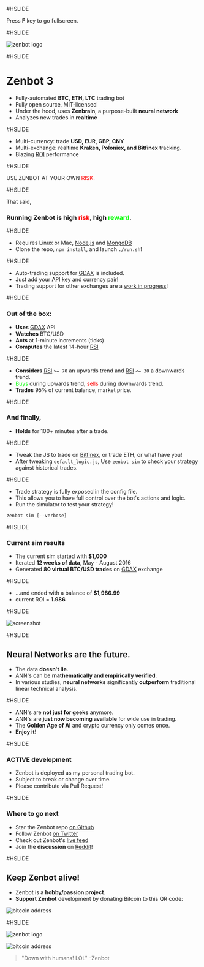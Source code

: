 #HSLIDE

Press **F** key to go fullscreen.

#HSLIDE

![zenbot logo](https://rawgit.com/carlos8f/zenbot/master/assets/zenbot_3_logo.png)

#HSLIDE

# Zenbot 3

- Fully-automated **BTC, ETH, LTC** trading bot
- Fully open source, MIT-licensed
- Under the hood, uses **Zenbrain**, a purpose-built **neural network**
- Analyzes new trades in **realtime**

#HSLIDE

- Multi-currency: trade **USD, EUR, GBP, CNY**
- Multi-exchange: realtime **Kraken, Poloniex, and Bitfinex** tracking.
- Blazing [ROI](https://en.wikipedia.org/wiki/Return_on_investment) performance

#HSLIDE

USE ZENBOT AT YOUR OWN <span style="color:red">RISK.</span>

#HSLIDE

That said,

### Running Zenbot is high <span style="color:red">risk</span>, high <span style="color:lime">reward</span>.

#HSLIDE

- Requires Linux or Mac, [Node.js](https://nodejs.org) and [MongoDB](https://mongodb.com)
- Clone the repo, `npm install`, and launch `./run.sh`!

#HSLIDE

- Auto-trading support for [GDAX](https://gdax.com/) is included.
- Just add your API key and currency pair!
- Trading support for other exchanges are a [work in progress](https://github.com/carlos8f/zenbot/issues)!

#HSLIDE

### Out of the box:

- **Uses** [GDAX](https://gdax.com/) API
- **Watches** BTC/USD
- **Acts** at 1-minute increments (ticks)
- **Computes** the latest 14-hour [RSI](http://stockcharts.com/school/doku.php?id=chart_school:technical_indicators:relative_strength_index_rsi)

#HSLIDE

- **Considers** [RSI](http://stockcharts.com/school/doku.php?id=chart_school:technical_indicators:relative_strength_index_rsi) `>= 70` an upwards trend and [RSI](http://stockcharts.com/school/doku.php?id=chart_school:technical_indicators:relative_strength_index_rsi) `<= 30` a downwards trend.
- <span style="color:lime">Buys</span> during upwards trend, <span style="color:red">sells</span> during downwards trend.
- **Trades** 95% of current balance, market price.

#HSLIDE

### And finally,

- **Holds** for 100+ minutes after a trade.

#HSLIDE

- Tweak the JS to trade on [Bitfinex](https://bitfinex.com), or trade ETH, or what have you!
- After tweaking `default_logic.js`, Use `zenbot sim` to check your strategy against historical trades.

#HSLIDE

- Trade strategy is fully exposed in the config file.
- This allows you to have full control over the bot's actions and logic.
- Run the simulator to test your strategy!

```
zenbot sim [--verbose]
```

#HSLIDE

### Current sim results

- The current sim started with **$1,000**
- Iterated **12 weeks of data**, May - August 2016
- Generated **80 virtual BTC/USD trades** on [GDAX](https://gdax.com) exchange

#HSLIDE

- ...and ended with a balance of **$1,986.99**
- current ROI = **1.986**

#HSLIDE

![screenshot](https://cloud.githubusercontent.com/assets/106763/17820631/94c99a20-6602-11e6-8175-39b71c6a085e.png)

#HSLIDE

## Neural Networks are the future.

- The data **doesn't lie**.
- ANN's can be **mathematically and empirically verified**.
- In various studies, **neural networks** significantly **outperform** traditional linear technical analysis.

#HSLIDE

- ANN's are **not just for geeks** anymore.
- ANN's are **just now becoming available** for wide use in trading.
- The **Golden Age of AI** and crypto currency only comes once.
- **Enjoy it!**

#HSLIDE

### ACTIVE development

- Zenbot is deployed as my personal trading bot.
- Subject to break or change over time.
- Please contribute via Pull Request!

#HSLIDE

### Where to go next

- Star the Zenbot repo [on Github](https://github.com/carlos8f/zenbot)
- Follow Zenbot [on Twitter](https://twitter.com/zenbot_btc)
- Check out Zenbot's [live feed](https://zenbot.s8f.org/)
- Join the **discussion** on [Reddit](https://www.reddit.com/r/Bitcoin/comments/4xqo8q/announcing_zenbot_3_your_new_btcethltc_trading/)!

#HSLIDE

## Keep Zenbot alive!

- Zenbot is a **hobby/passion project**.
- **Support Zenbot** development by donating Bitcoin to this QR code:

![bitcoin address](https://s8f.org/files/bitcoin.png)

#HSLIDE

![zenbot logo](https://rawgit.com/carlos8f/zenbot/master/assets/zenbot_3_logo.png)

![bitcoin address](https://s8f.org/files/bitcoin.png)

> "Down with humans! LOL" -Zenbot
